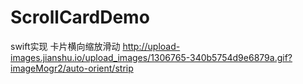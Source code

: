 # ScrollCardDemo
swift实现 卡片横向缩放滑动
http://upload-images.jianshu.io/upload_images/1306765-340b5754d9e6879a.gif?imageMogr2/auto-orient/strip
